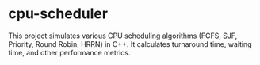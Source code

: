 # cpu-scheduler
This project simulates various CPU scheduling algorithms (FCFS, SJF, Priority, Round Robin, HRRN) in C++. It calculates turnaround time, waiting time, and other performance metrics.
